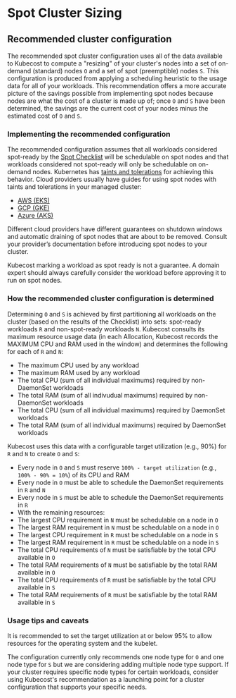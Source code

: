 # Spot Cluster Sizing

## Recommended cluster configuration

The recommended spot cluster configuration uses all of the data available to Kubecost to compute a "resizing" of your cluster's nodes into a set of on-demand (standard) nodes `O` and a set of spot (preemptible) nodes `S`. This configuration is produced from applying a scheduling heuristic to the usage data for all of your workloads. This recommendation offers a more accurate picture of the savings possible from implementing spot nodes because nodes are what the cost of a cluster is made up of; once `O` and `S` have been determined, the savings are the current cost of your nodes minus the estimated cost of `O` and `S`.

### Implementing the recommended configuration

The recommended configuration assumes that all workloads considered spot-ready by the [Spot Checklist](spot-checklist.md) will be schedulable on spot nodes and that workloads considered not spot-ready will only be schedulable on on-demand nodes. Kubernetes has [taints and tolerations](https://kubernetes.io/docs/concepts/scheduling-eviction/taint-and-toleration/) for achieving this behavior. Cloud providers usually have guides for using spot nodes with taints and tolerations in your managed cluster:

* [AWS (EKS)](https://docs.aws.amazon.com/eks/latest/userguide/managed-node-groups.html#managed-node-group-capacity-types)&#x20;
* [GCP (GKE)](https://cloud.google.com/kubernetes-engine/docs/how-to/preemptible-vms)
* [Azure (AKS)](https://docs.microsoft.com/en-us/azure/aks/spot-node-pool)&#x20;

Different cloud providers have different guarantees on shutdown windows and automatic draining of spot nodes that are about to be removed. Consult your provider’s documentation before introducing spot nodes to your cluster.

Kubecost marking a workload as spot ready is not a guarantee. A domain expert should always carefully consider the workload before approving it to run on spot nodes.

### How the recommended cluster configuration is determined

Determining `O` and `S` is achieved by first partitioning all workloads on the cluster (based on the results of the Checklist) into sets: spot-ready workloads `R` and non-spot-ready workloads `N`. Kubecost consults its maximum resource usage data (in each Allocation, Kubecost records the MAXIMUM CPU and RAM used in the window) and determines the following for each of `R` and `N`:

* The maximum CPU used by any workload
* The maximum RAM used by any workload
* The total CPU (sum of all individual maximums) required by non-DaemonSet workloads
* The total RAM (sum of all indivudual maximums) required by non-DaemonSet workloads
* The total CPU (sum of all individual maximums) required by DaemonSet workloads
* The total RAM (sum of all individual maximums) required by DaemonSet workloads

Kubecost uses this data with a configurable target utilization (e.g., 90%) for `R` and `N` to create `O` and `S`:

* Every node in `O` and `S` must reserve `100% - target utilization` (e.g., `100% - 90% = 10%`) of its CPU and RAM
* Every node in `O` must be able to schedule the DaemonSet requirements in `R` and `N`
* Every node in `S` must be able to schedule the DaemonSet requirements in `R`
* With the remaining resources:
* The largest CPU requirement in `N` must be schedulable on a node in `O`
* The largest RAM requirement in `N` must be schedulable on a node in `O`
* The largest CPU requirement in `R` must be schedulable on a node in `S`
* The largest RAM requirement in `R` must be schedulable on a node in `S`
* The total CPU requirements of `N` must be satisfiable by the total CPU available in `O`
* The total RAM requirements of `N` must be satisfiable by the total RAM available in `O`
* The total CPU requirements of `R` must be satisfiable by the total CPU available in `S`
* The total RAM requirements of `R` must be satisfiable by the total RAM available in `S`

### Usage tips and caveats

It is recommended to set the target utilization at or below 95% to allow resources for the operating system and the kubelet.

The configuration currently only recommends one node type for `O` and one node type for `S` but we are considering adding multiple node type support. If your cluster requires specific node types for certain workloads, consider using Kubecost's recommendation as a launching point for a cluster configuration that supports your specific needs.
